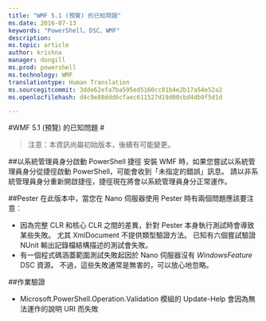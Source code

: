 ```yaml
---
title: "WMF 5.1 (預覽) 的已知問題"
ms.date: 2016-07-13
keywords: "PowerShell、DSC、WMF"
description: 
ms.topic: article
author: krishna
manager: dongill
ms.prod: powershell
ms.technology: WMF
translationtype: Human Translation
ms.sourcegitcommit: 3dde62efa7ba595ed5160cc81b4e2b17a54e52a2
ms.openlocfilehash: d4c9e88ddd6cfaec611527d19d00cbd4db9f5d1d

---
```


#WMF 5.1 (預覽) 的已知問題 #

> 注意：本資訊尚屬初始版本，後續有可能變更。

##以系統管理員身分啟動 PowerShell 捷徑
安裝 WMF 時，如果您嘗試以系統管理員身分從捷徑啟動 PowerShell，可能會收到「未指定的錯誤」訊息。
請以非系統管理員身分重新開啟捷徑，捷徑現在將會以系統管理員身分正常運作。

##Pester
在此版本中，當您在 Nano 伺服器使用 Pester 時有兩個問題應該要注意︰

* 因為完整 CLR 和核心 CLR 之間的差異，針對 Pester 本身執行測試時會導致某些失敗。 尤其 XmlDocument 不提供類型驗證方法。 已知有六個嘗試驗證 NUnit 輸出記錄檔結構描述的測試會失敗。 
* 有一個程式碼涵蓋範圍測試失敗起因於 Nano 伺服器沒有 *WindowsFeature* DSC 資源。 不過，這些失敗通常是無害的，可以放心地忽略。

##作業驗證 

* Microsoft.PowerShell.Operation.Validation 模組的 Update-Help 會因為無法運作的說明 URI 而失敗



<!--HONumber=Sep16_HO4-->


